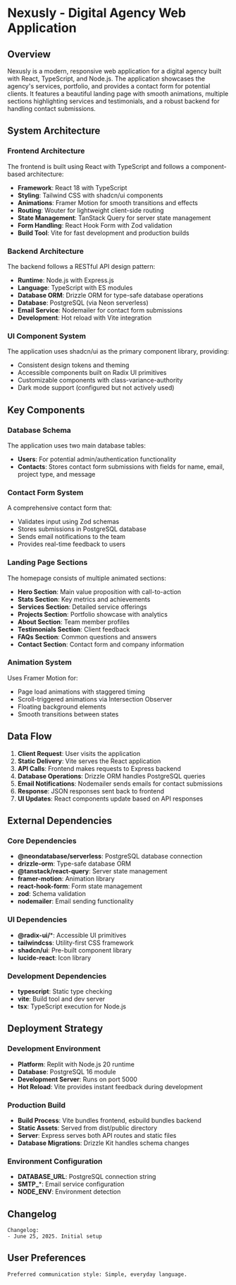 # Nexusly - Digital Agency Web Application

## Overview

Nexusly is a modern, responsive web application for a digital agency built with React, TypeScript, and Node.js. The application showcases the agency's services, portfolio, and provides a contact form for potential clients. It features a beautiful landing page with smooth animations, multiple sections highlighting services and testimonials, and a robust backend for handling contact submissions.

## System Architecture

### Frontend Architecture
The frontend is built using React with TypeScript and follows a component-based architecture:
- **Framework**: React 18 with TypeScript
- **Styling**: Tailwind CSS with shadcn/ui components
- **Animations**: Framer Motion for smooth transitions and effects
- **Routing**: Wouter for lightweight client-side routing
- **State Management**: TanStack Query for server state management
- **Form Handling**: React Hook Form with Zod validation
- **Build Tool**: Vite for fast development and production builds

### Backend Architecture
The backend follows a RESTful API design pattern:
- **Runtime**: Node.js with Express.js
- **Language**: TypeScript with ES modules
- **Database ORM**: Drizzle ORM for type-safe database operations
- **Database**: PostgreSQL (via Neon serverless)
- **Email Service**: Nodemailer for contact form submissions
- **Development**: Hot reload with Vite integration

### UI Component System
The application uses shadcn/ui as the primary component library, providing:
- Consistent design tokens and theming
- Accessible components built on Radix UI primitives
- Customizable components with class-variance-authority
- Dark mode support (configured but not actively used)

## Key Components

### Database Schema
The application uses two main database tables:
- **Users**: For potential admin/authentication functionality
- **Contacts**: Stores contact form submissions with fields for name, email, project type, and message

### Contact Form System
A comprehensive contact form that:
- Validates input using Zod schemas
- Stores submissions in PostgreSQL database
- Sends email notifications to the team
- Provides real-time feedback to users

### Landing Page Sections
The homepage consists of multiple animated sections:
- **Hero Section**: Main value proposition with call-to-action
- **Stats Section**: Key metrics and achievements
- **Services Section**: Detailed service offerings
- **Projects Section**: Portfolio showcase with analytics
- **About Section**: Team member profiles
- **Testimonials Section**: Client feedback
- **FAQs Section**: Common questions and answers
- **Contact Section**: Contact form and company information

### Animation System
Uses Framer Motion for:
- Page load animations with staggered timing
- Scroll-triggered animations via Intersection Observer
- Floating background elements
- Smooth transitions between states

## Data Flow

1. **Client Request**: User visits the application
2. **Static Delivery**: Vite serves the React application
3. **API Calls**: Frontend makes requests to Express backend
4. **Database Operations**: Drizzle ORM handles PostgreSQL queries
5. **Email Notifications**: Nodemailer sends emails for contact submissions
6. **Response**: JSON responses sent back to frontend
7. **UI Updates**: React components update based on API responses

## External Dependencies

### Core Dependencies
- **@neondatabase/serverless**: PostgreSQL database connection
- **drizzle-orm**: Type-safe database ORM
- **@tanstack/react-query**: Server state management
- **framer-motion**: Animation library
- **react-hook-form**: Form state management
- **zod**: Schema validation
- **nodemailer**: Email sending functionality

### UI Dependencies
- **@radix-ui/***: Accessible UI primitives
- **tailwindcss**: Utility-first CSS framework
- **shadcn/ui**: Pre-built component library
- **lucide-react**: Icon library

### Development Dependencies
- **typescript**: Static type checking
- **vite**: Build tool and dev server
- **tsx**: TypeScript execution for Node.js

## Deployment Strategy

### Development Environment
- **Platform**: Replit with Node.js 20 runtime
- **Database**: PostgreSQL 16 module
- **Development Server**: Runs on port 5000
- **Hot Reload**: Vite provides instant feedback during development

### Production Build
- **Build Process**: Vite bundles frontend, esbuild bundles backend
- **Static Assets**: Served from dist/public directory
- **Server**: Express serves both API routes and static files
- **Database Migrations**: Drizzle Kit handles schema changes

### Environment Configuration
- **DATABASE_URL**: PostgreSQL connection string
- **SMTP_***: Email service configuration
- **NODE_ENV**: Environment detection

## Changelog

```
Changelog:
- June 25, 2025. Initial setup
```

## User Preferences

```
Preferred communication style: Simple, everyday language.
```